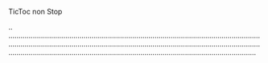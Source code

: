 TicToc non Stop

..
..................................................................................................................................................................................................................................................................................................................................................................................